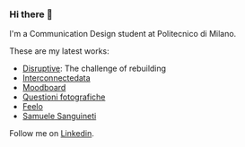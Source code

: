 ### Hi there 👋

I'm a Communication Design student at Politecnico di Milano.

These are my latest works:
- [Disruptive](https://disruptive.meetingrimini.org/): The challenge of rebuilding
- [Interconnectedata](https://interconnectedata.it/)
- [Moodboard](https://moodboard-ffmv.herokuapp.com/)
- [Questioni fotografiche](https://questionifotografiche.it)
- [Feelo](https://feelo.mbruno.it/)
- [Samuele Sanguineti](samuelesanguineti.com)


Follow me on [Linkedin](https://www.linkedin.com/in/brunomichele/). 
<!--
**michelebruno/michelebruno** is a ✨ _special_ ✨ repository because its `README.md` (this file) appears on your GitHub profile.

Here are some ideas to get you started:

- 🔭 I’m currently working on ...
- 🌱 I’m currently learning ...
- 👯 I’m looking to collaborate on ...
- 🤔 I’m looking for help with ...
- 💬 Ask me about ...
- 📫 How to reach me: ...
- 😄 Pronouns: ...
- ⚡ Fun fact: ...
-->
